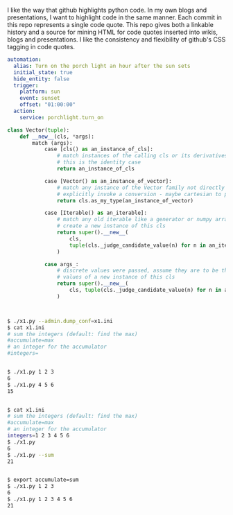 I like the way that github highlights python code. In my own blogs and presentations,
I want to highlight code in the same manner. Each commit in this repo represents a single
code quote. This repo gives both a linkable history and a source for mining HTML for code
quotes inserted into wikis, blogs and presentations. I like the consistency and flexibility
of github's CSS tagging in code quotes.


```yaml
automation:
  alias: Turn on the porch light an hour after the sun sets
  initial_state: true
  hide_entity: false
  trigger:
    platform: sun
    event: sunset
    offset: "01:00:00"  
  action:
    service: porchlight.turn_on

```

```python
class Vector(tuple):
    def __new__(cls, *args):
        match (args):
            case [cls() as an_instance_of_cls]:
                # match instances of the calling cls or its derivatives
                # this is the identity case
                return an_instance_of_cls

            case [Vector() as an_instance_of_vector]:
                # match any instance of the Vector family not directly in line with cls
                # explicitly invoke a conversion - maybe cartesian to polar or vice versa
                return cls.as_my_type(an_instance_of_vector)

            case [Iterable() as an_iterable]:
                # match any old iterable like a generator or numpy array
                # create a new instance of this cls
                return super().__new__(
                    cls,
                    tuple(cls._judge_candidate_value(n) for n in an_iterable),
                )

            case args_:
                # discrete values were passed, assume they are to be the coordinate
                # values of a new instance of this cls
                return super().__new__(
                    cls, tuple(cls._judge_candidate_value(n) for n in args_)
                )

```

```python
```

```bash

$ ./x1.py --admin.dump_conf=x1.ini
$ cat x1.ini
# sum the integers (default: find the max)
#accumulate=max
# an integer for the accumulator
#integers=


$ ./x1.py 1 2 3
6
$ ./x1.py 4 5 6
15


$ cat x1.ini
# sum the integers (default: find the max)
#accumulate=max
# an integer for the accumulator
integers=1 2 3 4 5 6
$ ./x1.py
6
$ ./x1.py --sum
21


$ export accumulate=sum
$ ./x1.py 1 2 3
6
$ ./x1.py 1 2 3 4 5 6
21





```
